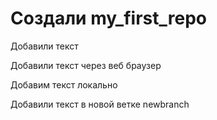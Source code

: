 ﻿# Создали  my_first_repo

Добавили текст 


Добавили текст через веб браузер 

Добавим текст локально 

Добавили текст в новой ветке newbranch